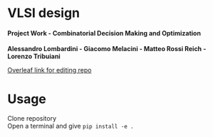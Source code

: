 # VLSI design

#### Project Work - Combinatorial Decision Making and Optimization

**Alessandro Lombardini - Giacomo Melacini - Matteo Rossi Reich - Lorenzo Tribuiani**

[Overleaf link for editing repo](https://it.overleaf.com/9465416397qdwqknsgcnjh)

# Usage
Clone repository  
Open a terminal and give ```pip install -e .```

